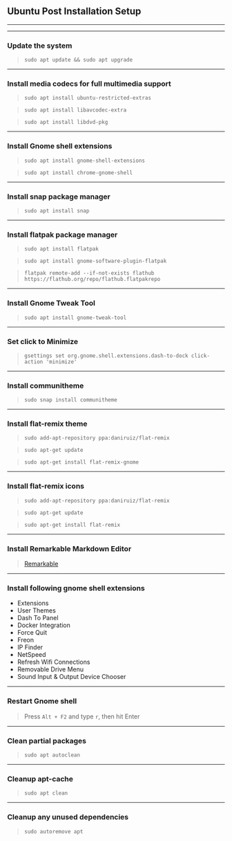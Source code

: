 ## Ubuntu Post Installation Setup

***

***

### Update the system
> `sudo apt update && sudo apt upgrade`


***

### Install media codecs for full multimedia support
> `sudo apt install ubuntu-restricted-extras`

> `sudo apt install libavcodec-extra`

> `sudo apt install libdvd-pkg`


***

### Install Gnome shell extensions
> `sudo apt install gnome-shell-extensions`

> `sudo apt install chrome-gnome-shell`


***

### Install snap package manager
> `sudo apt install snap`


***

### Install flatpak package manager
> `sudo apt install flatpak`

> `sudo apt install gnome-software-plugin-flatpak`

> `flatpak remote-add --if-not-exists flathub https://flathub.org/repo/flathub.flatpakrepo`


***

### Install Gnome Tweak Tool
> `sudo apt install gnome-tweak-tool`


***

### Set click to Minimize
> `gsettings set org.gnome.shell.extensions.dash-to-dock click-action 'minimize'`


***

### Install communitheme
> `sudo snap install communitheme`


***

### Install flat-remix theme
> `sudo add-apt-repository ppa:daniruiz/flat-remix`

> `sudo apt-get update`

> `sudo apt-get install flat-remix-gnome`


***

### Install flat-remix icons
> `sudo add-apt-repository ppa:daniruiz/flat-remix`

> `sudo apt-get update`

> `sudo apt-get install flat-remix`


***

### Install Remarkable Markdown Editor
> [Remarkable](https://remarkableapp.github.io/linux/download.html)


***

### Install following gnome shell extensions
* Extensions
* User Themes
* Dash To Panel
* Docker Integration
* Force Quit
* Freon
* IP Finder
* NetSpeed
* Refresh Wifi Connections
* Removable Drive Menu
* Sound Input & Output Device Chooser
 

***

### Restart Gnome shell
> Press `Alt + F2` and type `r`, then hit Enter


***

### Clean partial packages
> `sudo apt autoclean`


***

### Cleanup apt-cache
> `sudo apt clean`


***

### Cleanup any unused dependencies
> `sudo autoremove apt`
